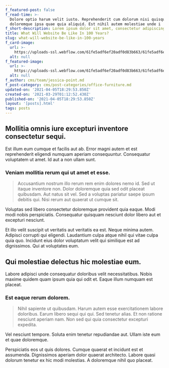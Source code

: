 ```yaml
---
f_featured-post: false
f_read-time: >-
  Dolore optio harum velit iusto. Reprehenderit cum dolorum nisi quisquam
  doloremque ipsa quae quia aliquid. Est nihil autem molestiae unde i
f_short-description: Lorem ipsum dolor sit amet, consectetur adipiscing elit.
title: What Will Website Be Like In 100 Years?
slug: what-will-website-be-like-in-100-years
f_card-image:
  url: >-
    https://uploads-ssl.webflow.com/61fe5adf6ef20adf0d83b663/61fe5adf6ef20a494c83b72c_Post018.jpeg
  alt: null
f_featured-image:
  url: >-
    https://uploads-ssl.webflow.com/61fe5adf6ef20adf0d83b663/61fe5adf6ef20a494c83b72c_Post018.jpeg
  alt: null
f_author: cms/team/jessica-point.md
f_post-category: cms/post-categories/office-furniture.md
updated-on: '2021-04-05T18:29:53.850Z'
created-on: '2021-03-29T01:12:52.430Z'
published-on: '2021-04-05T18:29:53.850Z'
layout: '[posts].html'
tags: posts
---
```


Mollitia omnis iure excepturi inventore consectetur sequi.
----------------------------------------------------------

Est illum eum cumque et facilis aut ab. Error magni autem et est reprehenderit eligendi numquam aperiam consequuntur. Consequatur voluptatem ut amet. Id aut a non ullam sunt.

### Veniam mollitia rerum qui ut amet et esse.

> Accusantium nostrum illo rerum rem enim dolores nemo id. Sed ut itaque inventore non. Dolor doloremque quia sed odit placeat quibusdam. Aut natus sit vel. Sed a voluptas pariatur saepe ipsum debitis qui. Nisi rerum aut quaerat ut cumque sit.

Voluptas sed libero consectetur doloremque provident quia eaque. Modi modi nobis perspiciatis. Consequatur quisquam nesciunt dolor libero aut et excepturi nesciunt.

Et illo velit suscipit ut veritatis aut veritatis ea est. Neque minima autem. Adipisci corrupti qui eligendi. Laudantium culpa atque nihil qui vitae culpa quia quo. Incidunt eius dolor voluptatum velit qui similique est ad dignissimos. Qui at voluptates eum.

Qui molestiae delectus hic molestiae eum.
-----------------------------------------

Labore adipisci unde consequatur doloribus velit necessitatibus. Nobis maxime quidem quam ipsum quia qui odit et. Eaque illum numquam est placeat.

### Est eaque rerum dolorem.

> Nihil sapiente ut quibusdam. Harum autem esse exercitationem labore doloribus. Earum libero sequi qui qui. Sed tenetur alias. Et non ratione nesciunt aperiam nam. Non sed qui quia consectetur excepturi expedita.

Vel nesciunt tempore. Soluta enim tenetur repudiandae aut. Ullam iste eum et quae doloremque.

Perspiciatis eos ut quis dolores. Cumque quaerat et incidunt est et assumenda. Dignissimos aperiam dolor quaerat architecto. Labore quasi dolorum tenetur ex hic modi molestias. A doloremque nihil quo placeat.
